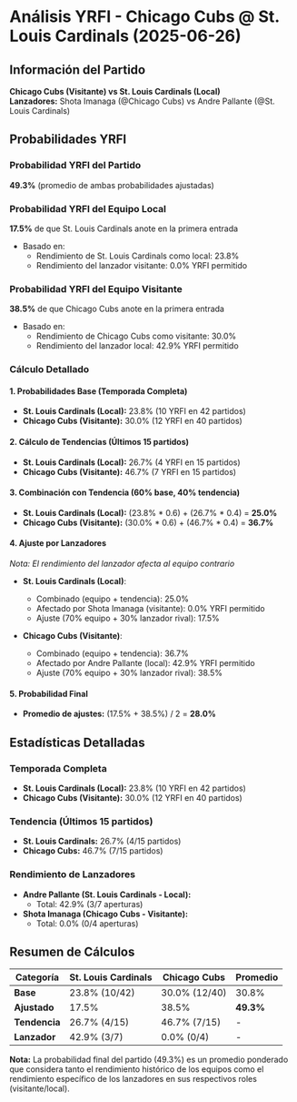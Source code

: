 # Análisis YRFI - Chicago Cubs @ St. Louis Cardinals (2025-06-26)

## Información del Partido
**Chicago Cubs (Visitante) vs St. Louis Cardinals (Local)**  
**Lanzadores:** Shota Imanaga (@Chicago Cubs) vs Andre Pallante (@St. Louis Cardinals)

## Probabilidades YRFI

### Probabilidad YRFI del Partido
**49.3%** (promedio de ambas probabilidades ajustadas)

### Probabilidad YRFI del Equipo Local
**17.5%** de que St. Louis Cardinals anote en la primera entrada
- Basado en:
  - Rendimiento de St. Louis Cardinals como local: 23.8%
  - Rendimiento del lanzador visitante: 0.0% YRFI permitido

### Probabilidad YRFI del Equipo Visitante
**38.5%** de que Chicago Cubs anote en la primera entrada
- Basado en:
  - Rendimiento de Chicago Cubs como visitante: 30.0%
  - Rendimiento del lanzador local: 42.9% YRFI permitido

### Cálculo Detallado

#### 1. Probabilidades Base (Temporada Completa)
- **St. Louis Cardinals (Local):** 23.8% (10 YRFI en 42 partidos)
- **Chicago Cubs (Visitante):** 30.0% (12 YRFI en 40 partidos)

#### 2. Cálculo de Tendencias (Últimos 15 partidos)
- **St. Louis Cardinals (Local):** 26.7% (4 YRFI en 15 partidos)
- **Chicago Cubs (Visitante):** 46.7% (7 YRFI en 15 partidos)

#### 3. Combinación con Tendencia (60% base, 40% tendencia)
- **St. Louis Cardinals (Local):** (23.8% * 0.6) + (26.7% * 0.4) = **25.0%**
- **Chicago Cubs (Visitante):** (30.0% * 0.6) + (46.7% * 0.4) = **36.7%**

#### 4. Ajuste por Lanzadores
*Nota: El rendimiento del lanzador afecta al equipo contrario*

- **St. Louis Cardinals (Local)**:
  - Combinado (equipo + tendencia): 25.0%
  - Afectado por Shota Imanaga (visitante): 0.0% YRFI permitido
  - Ajuste (70% equipo + 30% lanzador rival): 17.5%

- **Chicago Cubs (Visitante)**:
  - Combinado (equipo + tendencia): 36.7%
  - Afectado por Andre Pallante (local): 42.9% YRFI permitido
  - Ajuste (70% equipo + 30% lanzador rival): 38.5%

#### 5. Probabilidad Final
- **Promedio de ajustes:** (17.5% + 38.5%) / 2 = **28.0%**

## Estadísticas Detalladas

### Temporada Completa
- **St. Louis Cardinals (Local):** 23.8% (10 YRFI en 42 partidos)
- **Chicago Cubs (Visitante):** 30.0% (12 YRFI en 40 partidos)

### Tendencia (Últimos 15 partidos)
- **St. Louis Cardinals:** 26.7% (4/15 partidos)
- **Chicago Cubs:** 46.7% (7/15 partidos)

### Rendimiento de Lanzadores
- **Andre Pallante (St. Louis Cardinals - Local):**
  - Total: 42.9% (3/7 aperturas)
- **Shota Imanaga (Chicago Cubs - Visitante):**
  - Total: 0.0% (0/4 aperturas)

## Resumen de Cálculos
| Categoría | St. Louis Cardinals  | Chicago Cubs         | Promedio |
|-----------|----------------------|----------------------|----------|
| **Base** | 23.8% (10/42) | 30.0% (12/40) | 30.8% |
| **Ajustado** | 17.5% | 38.5% | **49.3%** |
| **Tendencia** | 26.7% (4/15) | 46.7% (7/15) | - |
| **Lanzador** | 42.9% (3/7) | 0.0% (0/4) | - |

**Nota:** La probabilidad final del partido (49.3%) es un promedio ponderado que considera tanto el rendimiento histórico de los equipos como el rendimiento específico de los lanzadores en sus respectivos roles (visitante/local).